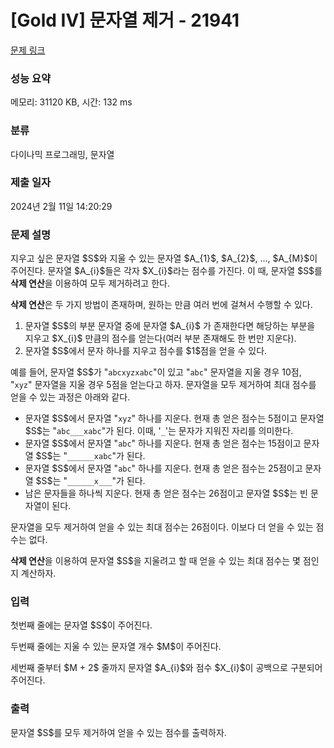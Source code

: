 # [Gold IV] 문자열 제거 - 21941 

[문제 링크](https://www.acmicpc.net/problem/21941) 

### 성능 요약

메모리: 31120 KB, 시간: 132 ms

### 분류

다이나믹 프로그래밍, 문자열

### 제출 일자

2024년 2월 11일 14:20:29

### 문제 설명

<p>지우고 싶은 문자열 $S$와 지울 수 있는 문자열 $A_{1}$, $A_{2}$, ..., $A_{M}$이 주어진다. 문자열 $A_{i}$들은 각자 $X_{i}$라는 점수를 가진다. 이 때, 문자열 $S$를 <strong>삭제 연산</strong>을 이용하여 모두 제거하려고 한다.</p>

<p><b>삭제 연산</b>은 두 가지 방법이 존재하며, 원하는 만큼 여러 번에 걸쳐서 수행할 수 있다.</p>

<ol>
	<li>문자열 $S$의 부분 문자열 중에 문자열 $A_{i}$ 가 존재한다면 해당하는 부분을 지우고 $X_{i}$ 만큼의 점수를 얻는다(여러 부분 존재해도 한 번만 지운다).</li>
	<li>문자열 $S$에서 문자 하나를 지우고 점수를 $1$점을 얻을 수 있다.</li>
</ol>

<p>예를 들어, 문자열 $S$가 "<code>abcxyzxabc</code>"이 있고 "<code>abc</code>" 문자열을 지울 경우 10점, "<code>xyz</code>" 문자열을 지울 경우 5점을 얻는다고 하자. 문자열을 모두 제거하여 최대 점수를 얻을 수 있는 과정은 아래와 같다.</p>

<ul>
	<li>문자열 $S$에서 문자열 "<code>xyz</code>" 하나를 지운다. 현재 총 얻은 점수는 5점이고 문자열 $S$는 "<code>abc___xabc</code>"가 된다. 이때, '<code>_</code>'는 문자가 지워진 자리를 의미한다.</li>
	<li>문자열 $S$에서 문자열 "<code>abc</code>" 하나를 지운다. 현재 총 얻은 점수는 15점이고 문자열 $S$는 "<code>______xabc</code>"가 된다.</li>
	<li>문자열 $S$에서 문자열 "<code>abc</code>" 하나를 지운다. 현재 총 얻은 점수는 25점이고 문자열 $S$는 "<code>______x___</code>"가 된다.</li>
	<li>남은 문자들을 하나씩 지운다. 현재 총 얻은 점수는 26점이고 문자열 $S$는 빈 문자열이 된다.</li>
</ul>

<p>문자열을 모두 제거하여 얻을 수 있는 최대 점수는 26점이다. 이보다 더 얻을 수 있는 점수는 없다.</p>

<p><strong>삭제 연산</strong>을 이용하여 문자열 $S$을 지울려고 할 때 얻을 수 있는 최대 점수는 몇 점인지 계산하자.</p>

### 입력 

 <p>첫번째 줄에는 문자열 $S$이 주어진다.</p>

<p>두번째 줄에는 지울 수 있는 문자열 개수 $M$이 주어진다.</p>

<p>세번째 줄부터 $M + 2$ 줄까지 문자열 $A_{i}$와 점수 $X_{i}$이 공백으로 구분되어 주어진다.</p>

### 출력 

 <p>문자열 $S$를 모두 제거하여 얻을 수 있는 점수를 출력하자.</p>

